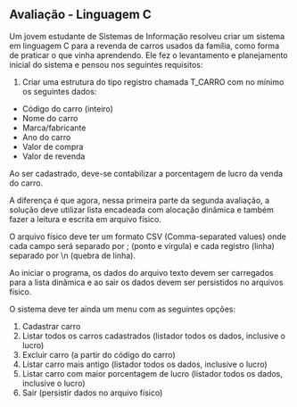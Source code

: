 ## Avaliação - Linguagem C

Um jovem estudante de Sistemas de Informação resolveu criar um sistema em linguagem C para a revenda de carros usados da família, como forma de praticar o que vinha aprendendo. Ele fez o levantamento e planejamento inicial do sistema e pensou nos seguintes requisitos:  
  
1. Criar uma estrutura do tipo registro chamada T_CARRO com no mínimo os seguintes dados:
 - Código do carro (inteiro)
 - Nome do carro
 - Marca/fabricante
 - Ano do carro
 - Valor de compra
 - Valor de revenda
  
Ao ser cadastrado, deve-se contabilizar a porcentagem de lucro da venda do carro.  
  
A diferença é que agora, nessa primeira parte da segunda avaliação, a solução deve utilizar lista encadeada com alocação dinâmica e também fazer a leitura e escrita em arquivo físico.  
  
O arquivo físico deve ter um formato CSV (Comma-separated values) onde cada campo será separado por ; (ponto e vírgula) e cada registro (linha) separado por \n (quebra de linha).  
  
Ao iniciar o programa, os dados do arquivo texto devem ser carregados para a lista dinâmica e ao sair os dados devem ser persistidos no arquivos físico.  
  
O sistema deve ter ainda um menu com as seguintes opções:  
1. Cadastrar carro
2. Listar todos os carros cadastrados (listador todos os dados, inclusive o lucro)
3. Excluir carro (a partir do código do carro)
4. Listar carro mais antigo (listador todos os dados, inclusive o lucro)
5. Listar carro com maior porcentagem de lucro (listador todos os dados, inclusive o lucro)
9. Sair (persistir dados no arquivo físico)